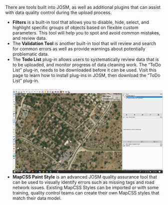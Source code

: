 There are tools built into JOSM, as well as additional plugins that can assist with data quality control during the upload process. 

* **Filters** is a built-in tool that allows you to disable, hide, select, and highlight specific groups of objects based on flexible custom parameters. This tool will help you to spot and avoid common mistakes, and review data. 
* The **Validation Tool** is another built-in tool that will review and search for common errors as well as provide warnings about potentially problematic data. 
* The **Todo List** plug-in allows users to systematically review data that is to be uploaded, and monitor progress of data cleaning work. The “ToDo List” plug-in, needs to be downloaded before it can be used.  Visit this page to learn how to install plug-ins in JOSM, then download the “ToDo List” plug-in. <br><br>
![to-do list in JOSM](https://github.com/jessbeutler/test/blob/master/to-do_list.gif)
* **MapCSS Paint Style** is an advanced JOSM quality assurance tool that can be used to visually identify errors such as missing tags and road network issues. Existing MapCSS Styles can be imported or with some training, quality control teams can create their own MapCSS styles that match their data model. 